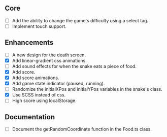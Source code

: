 ## Core

- [ ] Add the ability to change the game's difficulty using a select tag.
- [ ] Implement touch support.

## Enhancements

- [ ] A new design for the death screen. 
- [x] Add linear-gradient css animations.
- [ ] Add sound effects for when the snake eats a piece of food.
- [x] Add score.
- [x] Add score animations.
- [x] Add game state indicator (paused, running).
- [ ] Randomize the initialXPos and initialYPos variables in the snake's class.
- [x] Use SCSS instead of css.
- [ ] High score using localStorage.
## Documentation

- [ ] Document the getRandomCoordinate function in the Food.ts class.